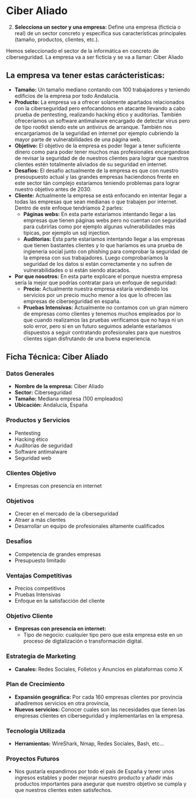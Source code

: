 # Ciber Aliado
   
2. **Selecciona un sector y una empresa:** Define una empresa (ficticia o real) de un sector concreto y especifica sus características principales (tamaño, productos,     clientes, etc.).
   
Hemos seleccionado el sector de la informática en concreto de ciberseguridad.
La empresa va a ser ficticia y se va a llamar: Ciber Aliado

## La empresa va tener estas carácteristicas:
* **Tamaño:** Un tamaño mediano contando con 100 trabajadores y teniendo edificios de la empresa por todo Andalucia.
* **Producto:** La empresa va a ofrecer solamente apartados relacionados con la ciberseguridad pero enfocandonos en atacante llevando a cabo prueba de pentesting, realizando hacking ético y auditorías. También ofreceríamos un software antimalware encargado de detectar virus pero de tipo rootkit siendo este un antivirus de arranque. También nos encargaríamos de la seguridad en internet por ejemplo cubriendo la mayor parte de vulnerabilidades de una página web.
* **Objetivo:** El objetivo de la empresa es poder llegar a tener suficiente dínero como para poder tener muchos mas profesionales encargandose de revisar la seguridad de de nuestros clientes para lograr que nuestros clientes estén totalmente aliviados de su seguridad en internet.
* **Desafios:** El desafio actualmente de la empresa es que con nuestro presoupuesto actual y las grandes empresas haciendonos frente en este sector tán complejo estaríamos teniendo problemas para lograr nuestro objetivo antes de 2030.
* **Cliente:** Actualmente la empresa se está enfocando en intentar llegar a todas las empresas que sean medianas o que trabajen por internet. Dentro de este enfoque tendríamos 2 partes:
    * **Páginas webs:** En esta parte estaríamos intentando llegar a las empresas que tienen páginas webs pero no cuentan con seguridad para cubrirlas como por ejemplo algunas vulnerabilidades más tipicas, por ejemplo un sql injection.
    * **Auditorias:** Esta parte estaríamos intentando llegar a las empresas que tienen bastantes clientes y lo que haríamos es una prueba de ingienería social junto con phishing para comprobar la seguridad de la empresa con sus trabajadores. Luego comprobaríamos la seguridad de los datos si están correctamente y no sufren de vulnerabilidades o si están siendo atacados.
* **Por que nosotros:** En esta parte explicare el porque nuestra empresa sería la mejor que podrías contratar para un enfoque de seguridad: 
    * **Precio:** Actualmente nuestra empresa estaría vendiendo los servicios por un precio mucho menor a los que lo ofrecen las empresas de ciberseguridad en españa.
    * **Pruebas Intensivas:** Actualmente no contamos con un gran número de empresas como clientes y tenemos muchos empleados por lo que cuando realizamos las pruebas verificamos que no haya ni un solo error, pero si en un futuro seguimos adelante estaríamos dispuestos a seguir contratando profesionales para que nuestros clientes sigan disfrutando de una buena experiencia.



## Ficha Técnica: Ciber Aliado

### Datos Generales
* **Nombre de la empresa:** Ciber Aliado
* **Sector:** Ciberseguridad
* **Tamaño:** Mediana empresa (100 empleados)
* **Ubicación:** Andalucía, España

### Productos y Servicios
* Pentesting
* Hacking ético
* Auditorías de seguridad
* Software antimalware
* Seguridad web

### Clientes Objetivo
* Empresas con presencia en internet

### Objetivos
* Crecer en el mercado de la ciberseguridad
* Atraer a más clientes
* Desarrollar un equipo de profesionales altamente cualificados

### Desafíos
* Competencia de grandes empresas
* Presupuesto limitado

### Ventajas Competitivas
* Precios competitivos
* Pruebas Intensivas
* Enfoque en la satisfacción del cliente

### Objetivo Cliente
* **Empresas con presencia en internet:**
    * Tipo de negocio: cualquier tipo pero que esta empresa este en un proceso de digtalización o transformación digital.

### Estrategia de Marketing
* **Canales:** Redes Sociales, Folletos y Anuncios en plataformas como X

### Plan de Crecimiento
* **Expansión geográfica:** Por cada 160 empresas clientes por provincia añadiremos servicios en otra provincia,
* **Nuevos servicios:** Conocer cuales son las necesidades que tienen las empresas clientes en ciberseguridad y implementarlas en la empresa.

### Tecnología Utilizada
* **Herramientas:** WireShark, Nmap, Redes Sociales, Bash, etc...

### Proyectos Futuros
* Nos gustaría expandirnos por todo el país de España y tener unos ingresos estables y poder mejorar nuestro producto y añadir más productos importantes para asegurar que nuestro objetivo se cumpla y que nuestros clientes esten satisfechos.
